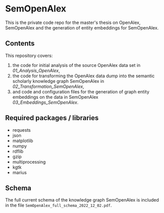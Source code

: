 # SemOpenAlex
This is the private code repo for the master's thesis on OpenAlex, SemOpenAlex and the generation of entity embeddings for SemOpenAlex.  

## Contents 
This repository covers:
1. the code for initial analysis of the source OpenAlex data set in *01_Analysis_OpenAlex*,
2. the code for transforming the OpenAlex data dump into the semantic scholarly knowledge graph SemOpenAlex in *02_Transformation_SemOpenAlex*, 
3. and code and configuration files for the generation of graph entity embeddings on the data in SemOpenAlex *03_Embeddings_SemOpenAlex*.


## Required packages / libraries

- requests
- json
- matplotlib
- numpy
- rdflib
- gzip
- multiprocessing
- kgtk
- marius

## Schema 

The full current schema of the knowledge graph SemOpenAlex is included in the file `SemOpenAlex_full_schema_2022_12_02.pdf`.
